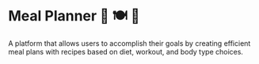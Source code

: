 # Meal Planner 🍲 🍽️ 📝
A platform that allows users to accomplish their goals by creating efficient meal plans with recipes based on diet, workout, and body type choices.
